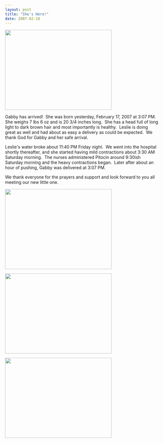 ```yaml
---
layout: post
title: "She's Here!"
date: 2007-02-18
---
```


<p><img height="263" src="http://www.thepaladinos.com/Portals/thepaladinos/P1000224 (Custom).JPG" width="350" alt=""/></p>
<p>Gabby has arrived!  She was born yesterday, February 17, 2007 at 3:07 PM.  She weighs 7 lbs 6 oz and is 20 3/4 inches long.  She has a head full of long light to dark brown hair and most importantly is healthy.  Leslie is doing great as well and had about as easy a delivery as could be expected.  We thank God for Gabby and her safe arrival.</p>
<p>Leslie's water broke about 11:40 PM Friday night.  We went into the hospital shortly thereafter, and she started having mild contractions about 3:30 AM Saturday morning.  The nurses administered Pitocin around 9:30ish Saturday morning and the heavy contractions began.  Later after about an hour of pushing, Gabby was delivered at 3:07 PM.</p>
<p>We thank everyone for the prayers and support and look forward to you all meeting our new little one.</p>
<p><img height="263" src="http://www.thepaladinos.com/Portals/thepaladinos/P1000222 (Custom).JPG" width="350" alt=""/></p>
<p><img height="263" src="http://www.thepaladinos.com/Portals/thepaladinos/P1000230 (Custom).JPG" width="350" alt=""/></p>
<p><img height="263" src="http://www.thepaladinos.com/Portals/thepaladinos/P1000227 (Custom).JPG" width="350" alt=""/></p>
